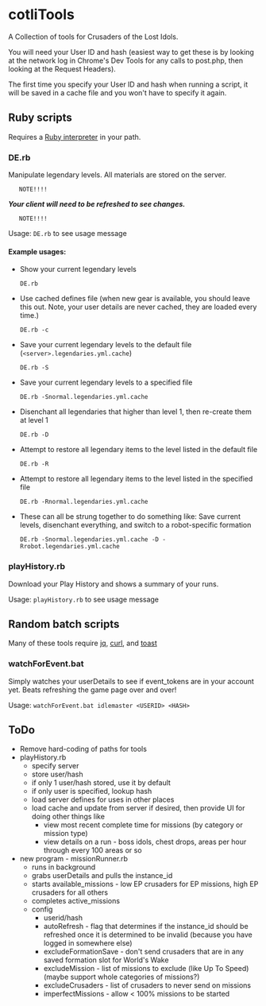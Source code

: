 # cotliTools
A Collection of tools for Crusaders of the Lost Idols.

You will need your User ID and hash (easiest way to get these is by looking at the network log in Chrome's Dev Tools for any calls to post.php, then looking at the Request Headers).

The first time you specify your User ID and hash when running a script, it will be saved in a cache file and you won't have to specify it again.

## Ruby scripts
Requires a [Ruby interpreter](https://www.ruby-lang.org/en/) in your path.

### DE.rb
Manipulate legendary levels.  All materials are stored on the server.
  
       NOTE!!!!
  
   __***Your client will need to be refreshed to see changes.***__

       NOTE!!!!
       
Usage: `DE.rb` to see usage message

#### Example usages:

- Show your current legendary levels

   `DE.rb`
   
- Use cached defines file (when new gear is available, you should leave this out.  Note, your user details are never cached, they are loaded every time.)

   `DE.rb -c`
   
- Save your current legendary levels to the default file (`<server>.legendaries.yml.cache`)

   `DE.rb -S`
   
- Save your current legendary levels to a specified file

   `DE.rb -Snormal.legendaries.yml.cache`
   
- Disenchant all legendaries that higher than level 1, then re-create them at level 1

   `DE.rb -D`
   
- Attempt to restore all legendary items to the level listed in the default file

   `DE.rb -R`

- Attempt to restore all legendary items to the level listed in the specified file

   `DE.rb -Rnormal.legendaries.yml.cache`
   
- These can all be strung together to do something like: Save current levels, disenchant everything, and switch to a robot-specific formation

   `DE.rb -Snormal.legendaries.yml.cache -D -Rrobot.legendaries.yml.cache`
   

### playHistory.rb
Download your Play History and shows a summary of your runs.

Usage: `playHistory.rb` to see usage message

## Random batch scripts
Many of these tools require [jq](https://stedolan.github.io/jq/), [curl](https://curl.haxx.se/), and [toast](https://github.com/nels-o/toaster)

### watchForEvent.bat
Simply watches your userDetails to see if event_tokens are in your account yet.  Beats refreshing the game page over and over!

Usage: `watchForEvent.bat idlemaster <USERID> <HASH>`

## ToDo
- Remove hard-coding of paths for tools
- playHistory.rb
  - specify server
  - store user/hash
  - if only 1 user/hash stored, use it by default
  - if only user is specified, lookup hash
  - load server defines for uses in other places
  - load cache and update from server if desired, then provide UI for doing other things like
    - view most recent complete time for missions (by category or mission type)
    - view details on a run - boss idols, chest drops, areas per hour through every 100 areas or so
- new program - missionRunner.rb
  - runs in background
  - grabs userDetails and pulls the instance_id
  - starts available_missions - low EP crusaders for EP missions, high EP crusaders for all others
  - completes active_missions
  - config
    - userid/hash
    - autoRefresh - flag that determines if the instance_id should be refreshed once it is determined to be invalid (because you have logged in somewhere else)
    - excludeFormationSave - don't send crusaders that are in any saved formation slot for World's Wake
    - excludeMission - list of missions to exclude (like Up To Speed) (maybe support whole categories of missions?)
    - excludeCrusaders - list of crusaders to never send on missions
    - imperfectMissions - allow < 100% missions to be started 

